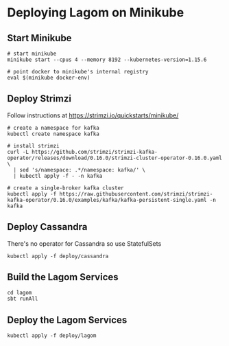 # Deploying Lagom on Minikube

## Start Minikube
```
# start minikube
minikube start --cpus 4 --memory 8192 --kubernetes-version=1.15.6

# point docker to minikube's internal registry
eval $(minikube docker-env)
```

## Deploy Strimzi
Follow instructions at https://strimzi.io/quickstarts/minikube/

```
# create a namespace for kafka
kubectl create namespace kafka

# install strimzi
curl -L https://github.com/strimzi/strimzi-kafka-operator/releases/download/0.16.0/strimzi-cluster-operator-0.16.0.yaml \
  | sed 's/namespace: .*/namespace: kafka/' \
  | kubectl apply -f - -n kafka 

# create a single-broker kafka cluster
kubectl apply -f https://raw.githubusercontent.com/strimzi/strimzi-kafka-operator/0.16.0/examples/kafka/kafka-persistent-single.yaml -n kafka 

```

## Deploy Cassandra
There's no operator for Cassandra so use StatefulSets
```
kubectl apply -f deploy/cassandra
```

## Build the Lagom Services
```
cd lagom
sbt runAll
```

## Deploy the Lagom Services
```
kubectl apply -f deploy/lagom
```